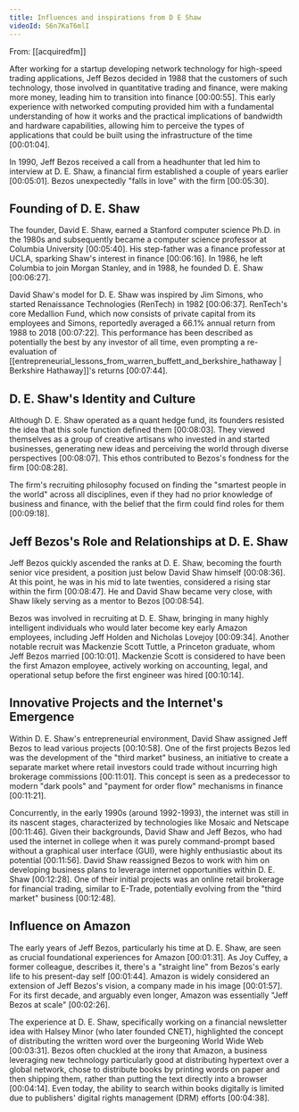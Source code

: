 ```yaml
---
title: Influences and inspirations from D E Shaw
videoId: S6n7KaT6mlI
---
```


From: [[acquiredfm]] <br/> 

After working for a startup developing network technology for high-speed trading applications, Jeff Bezos decided in 1988 that the customers of such technology, those involved in quantitative trading and finance, were making more money, leading him to transition into finance <a class="yt-timestamp" data-t="00:00:55">[00:00:55]</a>. This early experience with networked computing provided him with a fundamental understanding of how it works and the practical implications of bandwidth and hardware capabilities, allowing him to perceive the types of applications that could be built using the infrastructure of the time <a class="yt-timestamp" data-t="00:01:04">[00:01:04]</a>.

In 1990, Jeff Bezos received a call from a headhunter that led him to interview at D. E. Shaw, a financial firm established a couple of years earlier <a class="yt-timestamp" data-t="00:05:01">[00:05:01]</a>. Bezos unexpectedly "falls in love" with the firm <a class="yt-timestamp" data-t="00:05:30">[00:05:30]</a>.

## Founding of D. E. Shaw
The founder, David E. Shaw, earned a Stanford computer science Ph.D. in the 1980s and subsequently became a computer science professor at Columbia University <a class="yt-timestamp" data-t="00:05:40">[00:05:40]</a>. His step-father was a finance professor at UCLA, sparking Shaw's interest in finance <a class="yt-timestamp" data-t="00:06:16">[00:06:16]</a>. In 1986, he left Columbia to join Morgan Stanley, and in 1988, he founded D. E. Shaw <a class="yt-timestamp" data-t="00:06:27">[00:06:27]</a>.

David Shaw's model for D. E. Shaw was inspired by Jim Simons, who started Renaissance Technologies (RenTech) in 1982 <a class="yt-timestamp" data-t="00:06:37">[00:06:37]</a>. RenTech's core Medallion Fund, which now consists of private capital from its employees and Simons, reportedly averaged a 66.1% annual return from 1988 to 2018 <a class="yt-timestamp" data-t="00:07:22">[00:07:22]</a>. This performance has been described as potentially the best by any investor of all time, even prompting a re-evaluation of [[entrepreneurial_lessons_from_warren_buffett_and_berkshire_hathaway | Berkshire Hathaway]]'s returns <a class="yt-timestamp" data-t="00:07:44">[00:07:44]</a>.

## D. E. Shaw's Identity and Culture
Although D. E. Shaw operated as a quant hedge fund, its founders resisted the idea that this sole function defined them <a class="yt-timestamp" data-t="00:08:03">[00:08:03]</a>. They viewed themselves as a group of creative artisans who invested in and started businesses, generating new ideas and perceiving the world through diverse perspectives <a class="yt-timestamp" data-t="00:08:07">[00:08:07]</a>. This ethos contributed to Bezos's fondness for the firm <a class="yt-timestamp" data-t="00:08:28">[00:08:28]</a>.

The firm's recruiting philosophy focused on finding the "smartest people in the world" across all disciplines, even if they had no prior knowledge of business and finance, with the belief that the firm could find roles for them <a class="yt-timestamp" data-t="00:09:18">[00:09:18]</a>.

## Jeff Bezos's Role and Relationships at D. E. Shaw
Jeff Bezos quickly ascended the ranks at D. E. Shaw, becoming the fourth senior vice president, a position just below David Shaw himself <a class="yt-timestamp" data-t="00:08:36">[00:08:36]</a>. At this point, he was in his mid to late twenties, considered a rising star within the firm <a class="yt-timestamp" data-t="00:08:47">[00:08:47]</a>. He and David Shaw became very close, with Shaw likely serving as a mentor to Bezos <a class="yt-timestamp" data-t="00:08:54">[00:08:54]</a>.

Bezos was involved in recruiting at D. E. Shaw, bringing in many highly intelligent individuals who would later become key early Amazon employees, including Jeff Holden and Nicholas Lovejoy <a class="yt-timestamp" data-t="00:09:34">[00:09:34]</a>. Another notable recruit was Mackenzie Scott Tuttle, a Princeton graduate, whom Jeff Bezos married <a class="yt-timestamp" data-t="00:10:01">[00:10:01]</a>. Mackenzie Scott is considered to have been the first Amazon employee, actively working on accounting, legal, and operational setup before the first engineer was hired <a class="yt-timestamp" data-t="00:10:14">[00:10:14]</a>.

## Innovative Projects and the Internet's Emergence
Within D. E. Shaw's entrepreneurial environment, David Shaw assigned Jeff Bezos to lead various projects <a class="yt-timestamp" data-t="00:10:58">[00:10:58]</a>. One of the first projects Bezos led was the development of the "third market" business, an initiative to create a separate market where retail investors could trade without incurring high brokerage commissions <a class="yt-timestamp" data-t="00:11:01">[00:11:01]</a>. This concept is seen as a predecessor to modern "dark pools" and "payment for order flow" mechanisms in finance <a class="yt-timestamp" data-t="00:11:21">[00:11:21]</a>.

Concurrently, in the early 1990s (around 1992-1993), the internet was still in its nascent stages, characterized by technologies like Mosaic and Netscape <a class="yt-timestamp" data-t="00:11:46">[00:11:46]</a>. Given their backgrounds, David Shaw and Jeff Bezos, who had used the internet in college when it was purely command-prompt based without a graphical user interface (GUI), were highly enthusiastic about its potential <a class="yt-timestamp" data-t="00:11:56">[00:11:56]</a>. David Shaw reassigned Bezos to work with him on developing business plans to leverage internet opportunities within D. E. Shaw <a class="yt-timestamp" data-t="00:12:28">[00:12:28]</a>. One of their initial projects was an online retail brokerage for financial trading, similar to E-Trade, potentially evolving from the "third market" business <a class="yt-timestamp" data-t="00:12:48">[00:12:48]</a>.

## Influence on Amazon
The early years of Jeff Bezos, particularly his time at D. E. Shaw, are seen as crucial foundational experiences for Amazon <a class="yt-timestamp" data-t="00:01:31">[00:01:31]</a>. As Joy Cuffey, a former colleague, describes it, there's a "straight line" from Bezos's early life to his present-day self <a class="yt-timestamp" data-t="00:01:44">[00:01:44]</a>. Amazon is widely considered an extension of Jeff Bezos's vision, a company made in his image <a class="yt-timestamp" data-t="00:01:57">[00:01:57]</a>. For its first decade, and arguably even longer, Amazon was essentially "Jeff Bezos at scale" <a class="yt-timestamp" data-t="00:02:26">[00:02:26]</a>.

The experience at D. E. Shaw, specifically working on a financial newsletter idea with Halsey Minor (who later founded CNET), highlighted the concept of distributing the written word over the burgeoning World Wide Web <a class="yt-timestamp" data-t="00:03:31">[00:03:31]</a>. Bezos often chuckled at the irony that Amazon, a business leveraging new technology particularly good at distributing hypertext over a global network, chose to distribute books by printing words on paper and then shipping them, rather than putting the text directly into a browser <a class="yt-timestamp" data-t="00:04:14">[00:04:14]</a>. Even today, the ability to search within books digitally is limited due to publishers' digital rights management (DRM) efforts <a class="yt-timestamp" data-t="00:04:38">[00:04:38]</a>.